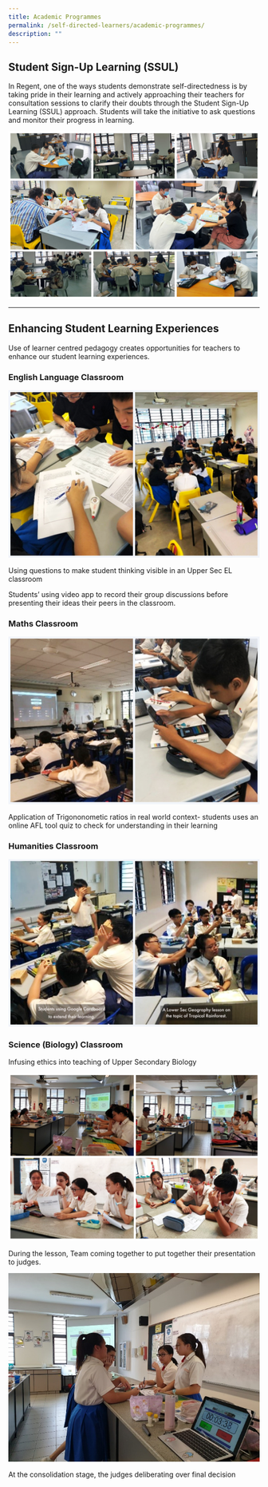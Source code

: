 ```yaml
---
title: Academic Programmes
permalink: /self-directed-learners/academic-programmes/
description: ""
---
```

## **Student Sign-Up Learning (SSUL)**

In Regent, one of the ways students demonstrate self-directedness is by taking pride in their learning and actively approaching their teachers for consultation sessions to clarify their doubts through the Student Sign-Up Learning (SSUL) approach. Students will take the initiative to ask questions and monitor their progress in learning.

![](/images/Academic%20Programmes/AcadProg_SSUL.jpg)

---

## **Enhancing Student Learning Experiences**

Use of learner centred pedagogy creates opportunities for teachers to enhance our student learning experiences.

### **English Language Classroom**

![](/images/Academic%20Programmes/AcadProg_EL.jpg)

Using questions to make student thinking visible in an Upper Sec EL classroom

Students’ using video app to record their group discussions before presenting their ideas their peers in the classroom.

### **Maths Classroom**

![](/images/Academic%20Programmes/AcadProg_Maths.jpg)

Application of Trigononometic ratios in real world context- students uses an online AFL tool quiz to check for understanding in their learning

### **Humanities Classroom**

![](/images/Academic%20Programmes/AcadProg_HUM.jpg)


### **Science (Biology) Classroom**

Infusing ethics into teaching of Upper Secondary Biology

![](/images/Academic%20Programmes/AcadProg_Bio.jpg)

During the lesson, Team coming together to put together their presentation to judges.

![](/images/Academic%20Programmes/Bio5.jpg)

At the consolidation stage, the judges deliberating over final decision